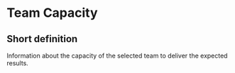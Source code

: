 # Team Capacity
## Short definition
Information about the capacity of the selected team to deliver the expected results.
